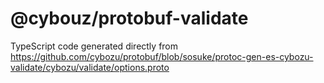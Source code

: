# @cybouz/protobuf-validate

TypeScript code generated directly from https://github.com/cybozu/protobuf/blob/sosuke/protoc-gen-es-cybozu-validate/cybozu/validate/options.proto
